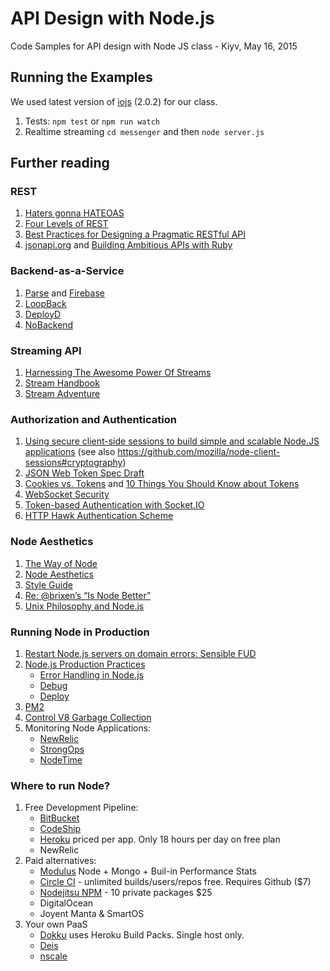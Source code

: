 API Design with Node.js
=======================

Code Samples for API design with Node JS class - Kiyv, May 16, 2015

Running the Examples
--------------------

We used latest version of [iojs][1] (2.0.2) for our class.

 1. Tests: `npm test` or `npm run watch`
 2. Realtime streaming `cd messenger` and then `node server.js`

Further reading
---------------

### REST

 1. [Haters gonna HATEOAS][2]
 2. [Four Levels of REST][3]
 3. [Best Practices for Designing a Pragmatic RESTful API][4]
 4. [jsonapi.org][5] and [Building Ambitious APIs with Ruby][6]

### Backend-as-a-Service

 1. [Parse][7] and [Firebase][8]
 2. [LoopBack][9]
 3. [DeployD][10]
 4. [NoBackend][11]

### Streaming API

 1. [Harnessing The Awesome Power Of Streams][12]
 2. [Stream Handbook][13]
 3. [Stream Adventure][14]

### Authorization and Authentication

 1. [Using secure client-side sessions to build simple and scalable Node.JS applications][15] (see also https://github.com/mozilla/node-client-sessions#cryptography)
 2. [JSON Web Token Spec Draft][16]
 3. [Cookies vs. Tokens][17] and [10 Things You Should Know about Tokens][18]
 4. [WebSocket Security][19]
 5. [Token-based Authentication with Socket.IO][20]
 6. [HTTP Hawk Authentication Scheme][21]

### Node Aesthetics

 1. [The Way of Node][22]
 2. [Node Aesthetics][23]
 3. [Style Guide][24]
 4. [Re: @brixen’s “Is Node Better”][25]
 5. [Unix Philosophy and Node.js][26]

### Running Node in Production

 1. [Restart Node.js servers on domain errors: Sensible FUD][27]
 2. [Node.js Production Practices][28]
      - [Error Handling in Node.js][29]
      - [Debug][30]
      - [Deploy][31]
 3. [PM2][32]
 4. [Control V8 Garbage Collection][33]
 5. Monitoring Node Applications:
      - [NewRelic][34]
      - [StrongOps][35]
      - [NodeTime][36]

### Where to run Node?

 1. Free Development Pipeline:
      - [BitBucket][37]
      - [CodeShip][38]
      - [Heroku][39] priced per app. Only 18 hours per day on free plan
      - NewRelic
 2. Paid alternatives:
      - [Modulus][40] Node + Mongo + Buil-in Performance Stats
      - [Circle CI][41] - unlimited builds/users/repos free. Requires Github ($7)
      - [Nodejitsu NPM][42] - 10 private packages $25
      - DigitalOcean
      - Joyent Manta & SmartOS
 3. Your own PaaS
      - [Dokku][43] uses Heroku Build Packs. Single host only.
      - [Deis][44]
      - [nscale][45]


  [1]: https://iojs.org/en/index.html
  [2]: http://timelessrepo.com/haters-gonna-hateoas
  [3]: http://martinfowler.com/articles/richardsonMaturityModel.html
  [4]: http://www.vinaysahni.com/best-practices-for-a-pragmatic-restful-api
  [5]: http://jsonapi.org/
  [6]: https://www.youtube.com/watch?v=2t-_7Eo4DnI
  [7]: https://www.parse.com/
  [8]: https://www.firebase.com/
  [9]: http://loopback.io/
  [10]: http://deployd.com/
  [11]: http://nobackend.org/
  [12]: https://www.youtube.com/watch?v=lQAV3bPOYHo
  [13]: https://github.com/substack/stream-handbook
  [14]: https://github.com/substack/stream-adventure
  [15]: https://hacks.mozilla.org/2012/12/using-secure-client-side-sessions-to-build-simple-and-scalable-node-js-applications-a-node-js-holiday-season-part-3/
  [16]: http://self-issued.info/docs/draft-ietf-oauth-json-web-token.html
  [17]: https://auth0.com/blog/2014/01/07/angularjs-authentication-with-cookies-vs-token/
  [18]: https://auth0.com/blog/2014/01/27/ten-things-you-should-know-about-tokens-and-cookies/
  [19]: https://devcenter.heroku.com/articles/websocket-security
  [20]: https://auth0.com/blog/2014/01/15/auth-with-socket-io/
  [21]: https://github.com/hueniverse/hawk
  [22]: http://futurealoof.com/posts/the-way-of-node.html
  [23]: http://substack.net/node_aesthetic
  [24]: https://gist.github.com/dominictarr/2401787
  [25]: http://blog.izs.me/post/20786279320/re-brixens-is-node-better
  [26]: http://blog.izs.me/post/48281998870/unix-philosophy-and-node-js
  [27]: http://blog.izs.me/post/65712662830/restart-node-js-servers-on-domain-errors-sensible-fud
  [28]: https://www.joyent.com/developers/node
  [29]: https://www.joyent.com/developers/node/design/errors
  [30]: https://www.joyent.com/developers/node/debug
  [31]: https://www.joyent.com/developers/node/deploy
  [32]: https://github.com/Unitech/pm2
  [33]: https://gist.github.com/listochkin/10973974
  [34]: https://newrelic.com/nodejs
  [35]: http://strongloop.com/node-js/controller/
  [36]: https://nodetime.com/
  [37]: https://bitbucket.org/
  [38]: https://codeship.com/
  [39]: https://www.heroku.com/pricing
  [40]: https://modulus.io
  [41]: https://circleci.com/pricing
  [42]: https://www.nodejitsu.com/npm/
  [43]: https://github.com/progrium/dokku
  [44]: http://deis.io
  [45]: http://nscale.nearform.com/
